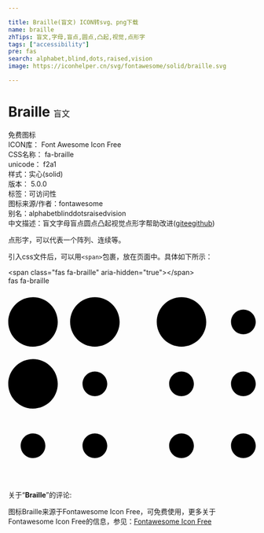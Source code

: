 ```yaml
---

title: Braille(盲文) ICON转svg、png下载
name: braille
zhTips: 盲文,字母,盲点,圆点,凸起,视觉,点形字
tags: ["accessibility"]
pre: fas
search: alphabet,blind,dots,raised,vision
image: https://iconhelper.cn/svg/fontawesome/solid/braille.svg

---
```


# Braille  <small style="font-size: 60%;font-weight: 100">盲文</small>


<div class="detail-page">
<p>
<span><span class="badge-success badge">免费图标</span> </span>
<br/>
<span>
ICON库：
<span class="badge-secondary badge">Font Awesome Icon Free</span> 
</span>
<br/>
<span>
CSS名称：
<span class="badge-secondary badge">fa-braille</span> 
</span>
<br/>
<span>
unicode：
<span class="badge-secondary badge">f2a1</span> 
<copy-btn content='f2a1' btn-title=""></copy-btn>
<copy-btn :content='String.fromCodePoint(parseInt("f2a1", 16))' btn-title="复制U"></copy-btn>
</span><br/><span>样式：<span class="badge-light badge">实心(solid)</span></span>
<br/>
<span>
版本：
<span class="badge-secondary badge">5.0.0</span> 
</span><br/><span>标签：<span class="badge-light badge"><router-link to="/tags/accessibility.html">可访问性</router-link></span></span>
<br/>
<span>图标来源/作者：<span class="badge-light badge">fontawesome</span></span> 
<br/>
<span>别名：<span class="badge-light badge">alphabet</span><span class="badge-light badge">blind</span><span class="badge-light badge">dots</span><span class="badge-light badge">raised</span><span class="badge-light badge">vision</span></span><br/><span class="zh-detail">中文描述：<span class="badge-primary badge">盲文</span><span class="badge-primary badge">字母</span><span class="badge-primary badge">盲点</span><span class="badge-primary badge">圆点</span><span class="badge-primary badge">凸起</span><span class="badge-primary badge">视觉</span><span class="badge-primary badge">点形字</span><span class="help-link"><span>帮助改进</span>(<a href="https://gitee.com/liuwave/icon-helper/edit/master/json/fontawesome/solid/braille.json" target="_blank" rel="noopener noreferrer">gitee</a><a href="https://github.com/liuwave/icon-helper/edit/master/json/fontawesome/solid/braille.json" target="_blank" rel="noopener noreferrer">github</a></span>)</span><br/>
</p>
</div><div class="description description alert alert-light">点形字，可以代表一个阵列、连续等。</div>
<div class="alert alert-dark">
  <i class="fas fa-braille fa-xs"></i>
  <i class="fas fa-braille fa-sm"></i>
  <i class="fas fa-braille fa-lg"></i>
  <i class="fas fa-braille fa-2x"></i>
  <i class="fas fa-braille fa-3x"></i>
  <i class="fas fa-braille fa-5x"></i>
  <i class="fas fa-braille fa-7x"></i>
</div>
<div>
  <p>引入css文件后，可以用<code>&lt;span&gt;</code>包裹，放在页面中。具体如下所示：    
  </p>
  <div class="alert alert-primary" style="font-size: 14px">
    &lt;span class="fas fa-braille" aria-hidden="true"&gt;&lt;/span&gt;
    <copy-btn content='<span class="fas fa-braille" aria-hidden="true"></span>'></copy-btn>
  </div>
  <div class="alert alert-secondary">
    <i class="fas fa-braille"
    style="font-size: 24px"
    aria-hidden="true"></i> fas fa-braille
    <copy-btn content="fas fa-braille" btn-title="复制图标名称"></copy-btn>
  </div>
</div>
<div id="svg" class="svg-wrap">
<svg xmlns="http://www.w3.org/2000/svg" viewBox="0 0 640 512"><path d="M128 256c0 35.346-28.654 64-64 64S0 291.346 0 256s28.654-64 64-64 64 28.654 64 64zM64 384c-17.673 0-32 14.327-32 32s14.327 32 32 32 32-14.327 32-32-14.327-32-32-32zm0-352C28.654 32 0 60.654 0 96s28.654 64 64 64 64-28.654 64-64-28.654-64-64-64zm160 192c-17.673 0-32 14.327-32 32s14.327 32 32 32 32-14.327 32-32-14.327-32-32-32zm0 160c-17.673 0-32 14.327-32 32s14.327 32 32 32 32-14.327 32-32-14.327-32-32-32zm0-352c-35.346 0-64 28.654-64 64s28.654 64 64 64 64-28.654 64-64-28.654-64-64-64zm224 192c-17.673 0-32 14.327-32 32s14.327 32 32 32 32-14.327 32-32-14.327-32-32-32zm0 160c-17.673 0-32 14.327-32 32s14.327 32 32 32 32-14.327 32-32-14.327-32-32-32zm0-352c-35.346 0-64 28.654-64 64s28.654 64 64 64 64-28.654 64-64-28.654-64-64-64zm160 192c-17.673 0-32 14.327-32 32s14.327 32 32 32 32-14.327 32-32-14.327-32-32-32zm0 160c-17.673 0-32 14.327-32 32s14.327 32 32 32 32-14.327 32-32-14.327-32-32-32zm0-320c-17.673 0-32 14.327-32 32s14.327 32 32 32 32-14.327 32-32-14.327-32-32-32z"/></svg>
</div>
<detail full-name='fa-braille'></detail>
<div class="icon-detail__container">
<p>关于“<b>Braille</b>”的评论:</p>
</div>
<Vssue title="关于“Braille”的评论" />    
<div><p>图标Braille来源于Fontawesome Icon Free，可免费使用，更多关于  Fontawesome Icon Free的信息，参见：<a target="_blank" href="https://iconhelper.cn/fontawesome.html">Fontawesome Icon Free</a>
</p></div>
